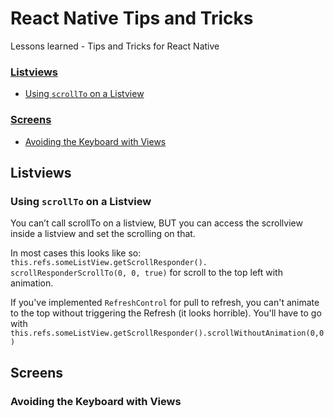 # React Native Tips and Tricks
Lessons learned - Tips and Tricks for React Native

### [Listviews](#listviews)
* [Using `scrollTo` on a Listview](#using-scrollto-on-a-listview)

### [Screens](#screens)
* [Avoiding the Keyboard with Views](#avoiding-the-keyboard-with-views)

## Listviews
### Using `scrollTo` on a Listview
You can’t call scrollTo on a listview, BUT you can access the scrollview inside a listview and set the scrolling on that. 

In most cases this looks like so: `this.refs.someListView.getScrollResponder(). scrollResponderScrollTo(0, 0, true)` for scroll to the top left with animation.

If you've implemented `RefreshControl` for pull to refresh, you can't animate to the top without triggering the Refresh (it looks horrible).   You'll have to go with `this.refs.someListView.getScrollResponder().scrollWithoutAnimation(0,0)`

## Screens
### Avoiding the Keyboard with Views
